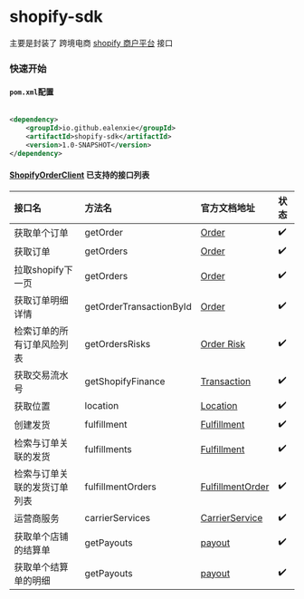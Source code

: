 shopify-sdk
======

主要是封装了 跨境电商 [shopify 商户平台](https://shopify.dev/api) 接口

### 快速开始

#### `pom.xml`配置

```xml

<dependency>
    <groupId>io.github.ealenxie</groupId>
    <artifactId>shopify-sdk</artifactId>
    <version>1.0-SNAPSHOT</version>
</dependency>
```

#### [ShopifyOrderClient](https://github.com/EalenXie/sdk-all/blob/main/shopify-sdk/src/main/java/io/github/ealenxie/shopify/ShopifyOrderClient.java) 已支持的接口列表

| 接口名            | 方法名                     | 官方文档地址                                                                                                                                         | 状态  |
|:---------------|:------------------------|:-----------------------------------------------------------------------------------------------------------------------------------------------|:----|
| 获取单个订单         | getOrder                | [Order](https://shopify.dev/api/admin-rest/2022-07/resources/order#get-orders-order-id)                                                        | ✔️  |
| 获取订单           | getOrders               | [Order](https://shopify.dev/api/admin-rest/2021-10/resources/order)                                                                            | ✔️  |
| 拉取shopify下一页   | getOrders               | [Order](https://shopify.dev/api/admin-rest/2021-10/resources/order#get-orders)                                                                 | ✔️  |
| 获取订单明细详情       | getOrderTransactionById | [Order](https://shopify.dev/docs/api/admin-rest/2023-01/resources/transaction#get-orders-order-id-transactions-transaction-id)                 | ✔️  |
| 检索订单的所有订单风险列表  | getOrdersRisks          | [Order Risk](https://shopify.dev/api/admin-rest/2021-10/resources/order-risk#get-orders-order-id-risks)                                        | ✔️  |
| 获取交易流水号        | getShopifyFinance       | [Transaction](https://shopify.dev/api/admin-rest/2021-10/resources/transaction#get-orders-order-id-transactions)                               | ✔️  |
| 获取位置           | location                | [Location](https://shopify.dev/api/admin-rest/2022-07/resources/location)                                                                      | ✔️  |
| 创建发货           | fulfillment             | [Fulfillment](https://shopify.dev/api/admin-rest/2022-07/resources/fulfillment#post-fulfillments)                                              | ✔️  |
| 检索与订单关联的发货     | fulfillments            | [Fulfillment](https://shopify.dev/api/admin-rest/2022-07/resources/fulfillment#get-fulfillment-orders-fulfillment-order-id-fulfillments)       | ✔️  |
| 检索与订单关联的发货订单列表 | fulfillmentOrders       | [FulfillmentOrder](https://shopify.dev/api/admin-rest/2022-07/resources/fulfillmentorder#get-orders-order-id-fulfillment-orders)               | ✔️  |
| 运营商服务          | carrierServices         | [CarrierService](https://shopify.dev/api/admin-rest/2022-07/resources/carrierservice#get-carrier-services)                                     | ✔️  |
| 获取单个店铺的结算单     | getPayouts              | [payout](https://shopify.dev/docs/api/admin-rest/2022-07/resources/payouts)                                                                    | ✔️  |
| 获取单个结算单的明细     | getPayouts              | [payout](https://shopify.dev/docs/api/admin-rest/2023-01/resources/transactions#get-shopify-payments-balance-transactions?payout-id=623721858) | ✔️  |
 

